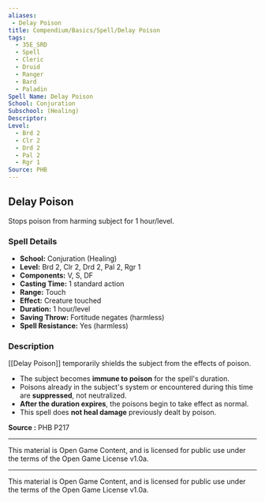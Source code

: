 ```yaml
---
aliases:
 - Delay Poison
title: Compendium/Basics/Spell/Delay Poison
tags:
  - 35E_SRD
  - Spell
  - Cleric
  - Druid
  - Ranger
  - Bard
  - Paladin
Spell Name: Delay Poison
School: Conjuration
Subschool: (Healing)
Descriptor: 
Level:
  - Brd 2
  - Clr 2
  - Drd 2
  - Pal 2
  - Rgr 1
Source: PHB
---
```


## Delay Poison

Stops poison from harming subject for 1 hour/level.

### Spell Details

- **School:** Conjuration (Healing)  
- **Level:** Brd 2, Clr 2, Drd 2, Pal 2, Rgr 1  
- **Components:** V, S, DF  
- **Casting Time:** 1 standard action  
- **Range:** Touch  
- **Effect:** Creature touched  
- **Duration:** 1 hour/level  
- **Saving Throw:** Fortitude negates (harmless)  
- **Spell Resistance:** Yes (harmless)  

### Description

[[Delay Poison]] temporarily shields the subject from the effects of poison.

- The subject becomes **immune to poison** for the spell's duration.
- Poisons already in the subject's system or encountered during this time are **suppressed**, not neutralized.
- **After the duration expires**, the poisons begin to take effect as normal.
- This spell does **not heal damage** previously dealt by poison.

**Source :** PHB P217

---

This material is Open Game Content, and is licensed for public use under  
the terms of the Open Game License v1.0a.

---

This material is Open Game Content, and is licensed for public use under the terms of the Open Game License v1.0a.

